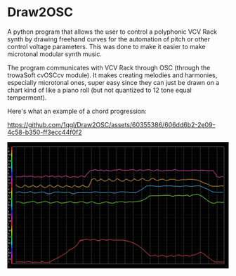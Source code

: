 # Draw2OSC
A python program that allows the user to control a polyphonic VCV Rack synth by drawing freehand curves for the automation of pitch or other control voltage parameters. This was done to make it easier to make microtonal modular synth music.

The program communicates with VCV Rack through OSC (through the trowaSoft cvOSCcv module). It makes creating melodies and harmonies, especially microtonal ones, super easy since they can just be drawn on a chart kind of like a piano roll (but not quantized to 12 tone equal temperment).

Here's what an example of a chord progression:


https://github.com/1qgl/Draw2OSC/assets/60355386/606dd6b2-2e09-4c58-b350-ff3ecc44f0f2


![Chords](https://github.com/1qgl/Draw2OSC/blob/main/chordsscr.png?raw=true)
